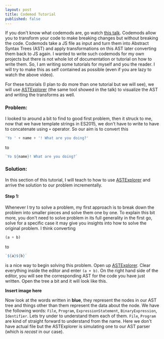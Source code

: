 ```yaml
---
layout: post
title: Codemod Tutorial
published: false
---
```


If you don't know what codemods are, go watch [this talk][cpojer-talk].
Codemods allow you to transform your code to make breaking changes but without
breaking the code. Codemods take a JS file as input and turn them into
Abstract Syntax Trees (AST) and apply transformations on this AST later converting
them back to JS again. I wanted to write such codemods for my own projects but
there is not whole lot of documentation or tutorial on how to write them.
So, I am writing some tutorials for myself and you the reader. I will try to
make this as self contained as possible (even if you are lazy to watch the above
video).

For these tutorials (I plan to do more than one tutorial but we will see), we will
use [ASTExplorer][ast] (the same tool showed in the talk) to visualize the AST
and writing the transforms as well.

### Problem:

I looked to around a bit to find to good first problem, then it struck to me, now that we
have template strings in ES2015, we don't have to write to have to concatenate using `+` operator. So our aim is to convert this

```javascript
'Yo ' + name + '! What are you doing?'  
```

to

```javascript
`Yo ${name}! What are you doing?`
```

### Solution:

In this section of this tutorial, I will teach to how to use [ASTExplorer](ast) and arrive the solution to our problem incrementally.

#### Step 1:

Whenever I try to solve a problem, my first approach is to break down the problem into smaller pieces and solve them one by one. To explain this bit more,
you don't need to solve problem in its full generality in the first go, solve for a specific case it may give you insights into how to solve the original problem. I think converting  

```javascript
(a + b)
```

to

```javascript
`${a}${b}`
```

is a nice way to begin solving this problem. Open up [ASTExplorer](ast). Clear everything inside the editor and enter `(a + b)`. On the right hand side of the
editor, you will see the corresponding AST for the code you have just written. Open the tree a bit and it will look like this.

**Insert image here**

Now look at the words written in **blue**, they represent the nodes in our AST tree and things other than them represent the data about the node. We have the
following words: `File`, `Program`, `ExpressionStatement`, `BinaryExpression`,
`Identifier`. Lets try under to understand them each of them. `File`, `Program` are kind of straight forward to understand from the name. Here we don't have actual file but the ASTExplorer is simulating one to our AST parser (which is *recast* in our case).   









[cpojer-talk]: https://www.youtube.com/watch?v=d0pOgY8__JM
[ast]: https://astexplorer.net/
